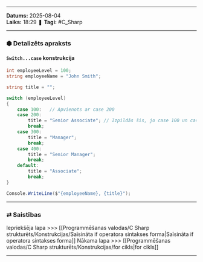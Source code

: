 ___

**Datums:** 2025-08-04   
**Laiks:** 18:29 
❚ **Tagi:** #C_Sharp 

---
### ⬢ Detalizēts apraksts
#### `Switch...case` konstrukcija

```csharp
int employeeLevel = 100;
string employeeName = "John Smith";

string title = "";

switch (employeeLevel)
{
    case 100:   // Apvienots ar case 200
    case 200:
        title = "Senior Associate"; // Izpildās šis, jo case 100 un case 200 tagad ir apvienoti
        break;
    case 300:
        title = "Manager";
        break;
    case 400:
        title = "Senior Manager";
        break;
    default:
        title = "Associate";
        break;
}

Console.WriteLine($"{employeeName}, {title}");
```


---
### ⇄ Saistības

Iepriekšēja lapa >>> [[Programmēšanas valodas/C Sharp strukturēts/Konstrukcijas/Saīsināta if operatora sintakses forma|Saīsināta if operatora sintakses forma]]
Nākama lapa >>> [[Programmēšanas valodas/C Sharp strukturēts/Konstrukcijas/for cikls|for cikls]]

___